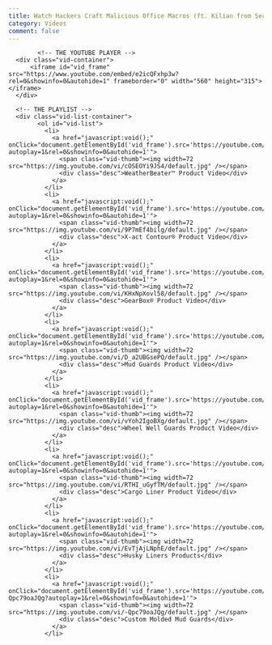 ```yaml
---
title: Watch Hackers Craft Malicious Office Macros (ft. Kilian from SecurityFWD)
category: Videos
comment: false
---
```


<!-- partial:index.partial.html -->
<div class="vid-main-wrapper clearfix">

  		    <!-- THE YOUTUBE PLAYER -->
      <div class="vid-container">
          <iframe id="vid_frame" src="https://www.youtube.com/embed/e2icQFxhp3w?rel=0&showinfo=0&autohide=1" frameborder="0" width="560" height="315"></iframe>
      </div>

      <!-- THE PLAYLIST -->
      <div class="vid-list-container">
            <ol id="vid-list">
              <li>
                <a href="javascript:void();" onClick="document.getElementById('vid_frame').src='https://youtube.com/embed/ua2_KMk0KBc?autoplay=1&rel=0&showinfo=0&autohide=1'">
                  <span class="vid-thumb"><img width=72 src="https://img.youtube.com/vi/cOSEOYi9JS4/default.jpg" /></span>
                  <div class="desc">WeatherBeater™ Product Video</div>
                </a>
              </li>
              <li>
                <a href="javascript:void();" onClick="document.getElementById('vid_frame').src='https://youtube.com/embed/9P7mEf4bilg?autoplay=1&rel=0&showinfo=0&autohide=1'">
                  <span class="vid-thumb"><img width=72 src="https://img.youtube.com/vi/9P7mEf4bilg/default.jpg" /></span>
                  <div class="desc">X-act Contour® Product Video</div>
                </a>
              </li>
              <li>
                <a href="javascript:void();" onClick="document.getElementById('vid_frame').src='https://youtube.com/embed/KHxNpXovl58?autoplay=1&rel=0&showinfo=0&autohide=1'">
                  <span class="vid-thumb"><img width=72 src="https://img.youtube.com/vi/KHxNpXovl58/default.jpg" /></span>
                  <div class="desc">GearBox® Product Video</div>
                </a>
              </li>
              <li>
                <a href="javascript:void();" onClick="document.getElementById('vid_frame').src='https://youtube.com/embed/D_a2UBGsePQ?autoplay=1&rel=0&showinfo=0&autohide=1'">
                  <span class="vid-thumb"><img width=72 src="https://img.youtube.com/vi/D_a2UBGsePQ/default.jpg" /></span>
                  <div class="desc">Mud Guards Product Video</div>
                </a>
              </li>
              <li>
                <a href="javascript:void();" onClick="document.getElementById('vid_frame').src='https://youtube.com/embed/vYoh2IgoBXg?autoplay=1&rel=0&showinfo=0&autohide=1'">
                  <span class="vid-thumb"><img width=72 src="https://img.youtube.com/vi/vYoh2IgoBXg/default.jpg" /></span>
                  <div class="desc">Wheel Well Guards Product Video</div>
                </a>
              </li>
              <li>
                <a href="javascript:void();" onClick="document.getElementById('vid_frame').src='https://youtube.com/embed/RTHI_uGyfTM?autoplay=1&rel=0&showinfo=0&autohide=1'">
                  <span class="vid-thumb"><img width=72 src="https://img.youtube.com/vi/RTHI_uGyfTM/default.jpg" /></span>
                  <div class="desc">Cargo Liner Product Video</div>
                </a>
              </li>
              <li>
                <a href="javascript:void();" onClick="document.getElementById('vid_frame').src='https://youtube.com/embed/EvTjAjLNphE?autoplay=1&rel=0&showinfo=0&autohide=1'">
                  <span class="vid-thumb"><img width=72 src="https://img.youtube.com/vi/EvTjAjLNphE/default.jpg" /></span>
                  <div class="desc">Husky Liners Products</div>
                </a>
              </li>
              <li>
                <a href="javascript:void();" onClick="document.getElementById('vid_frame').src='https://youtube.com/embed/-Qpc79oaJQg?autoplay=1&rel=0&showinfo=0&autohide=1'">
                  <span class="vid-thumb"><img width=72 src="https://img.youtube.com/vi/-Qpc79oaJQg/default.jpg" /></span>
                  <div class="desc">Custom Molded Mud Guards</div>
                </a>
              </li>
